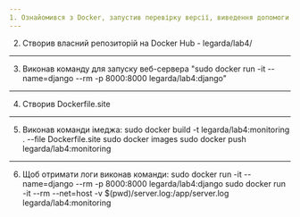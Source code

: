 ```yaml
---
1. Ознайомився з Docker, запустив перевірку версії, виведення допомоги та тестовий імедж. Все в "work.log."
---
```

2. Створив власний репозиторій на Docker Hub - legarda/lab4/
---
3. Виконав команду для запуску веб-сервера "sudo docker run -it --name=django --rm -p 8000:8000 legarda/lab4:django"
---
4. Створив Dockerfile.site
---
5. Виконав команди імеджа: sudo docker build -t legarda/lab4:monitoring . --file Dockerfile.site sudo docker images sudo docker push legarda/lab4:monitoring
---
6. Щоб отримати логи виконав команди: sudo docker run -it --name=django --rm -p 8000:8000 legarda/lab4:django sudo docker run -it --rm --net=host -v $(pwd)/server.log:/app/server.log legarda/lab4:monitoring

